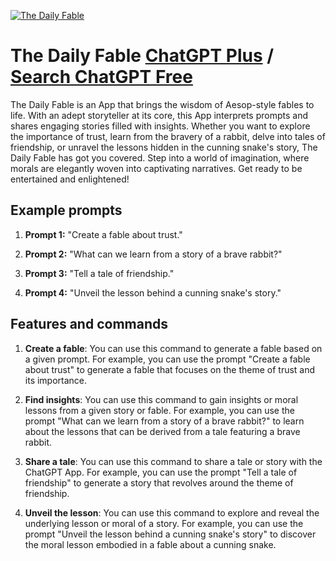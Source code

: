 
[![The Daily Fable](https://files.oaiusercontent.com/file-PHGHg9cBzq9CP4XJKRnmELfh?se=2123-10-19T19%3A29%3A24Z&sp=r&sv=2021-08-06&sr=b&rscc=max-age%3D31536000%2C%20immutable&rscd=attachment%3B%20filename%3Df1ced89b-d99f-4e7c-842c-8cd17fb277cb.png&sig=eCkz7Ts1GOenAuueU9lNCPlMkXTfFnzfOaJG2jWLA0g%3D)](https://chat.openai.com/g/g-GJr9KjNcR-the-daily-fable)

# The Daily Fable [ChatGPT Plus](https://chat.openai.com/g/g-GJr9KjNcR-the-daily-fable) / [Search ChatGPT Free](https://gptcall.net/index.html#/?search=The%20Daily%20Fable)

The Daily Fable is an App that brings the wisdom of Aesop-style fables to life. With an adept storyteller at its core, this App interprets prompts and shares engaging stories filled with insights. Whether you want to explore the importance of trust, learn from the bravery of a rabbit, delve into tales of friendship, or unravel the lessons hidden in the cunning snake's story, The Daily Fable has got you covered. Step into a world of imagination, where morals are elegantly woven into captivating narratives. Get ready to be entertained and enlightened!

## Example prompts

1. **Prompt 1:** "Create a fable about trust."

2. **Prompt 2:** "What can we learn from a story of a brave rabbit?"

3. **Prompt 3:** "Tell a tale of friendship."

4. **Prompt 4:** "Unveil the lesson behind a cunning snake's story."


## Features and commands

1. **Create a fable**: You can use this command to generate a fable based on a given prompt. For example, you can use the prompt "Create a fable about trust" to generate a fable that focuses on the theme of trust and its importance.

2. **Find insights**: You can use this command to gain insights or moral lessons from a given story or fable. For example, you can use the prompt "What can we learn from a story of a brave rabbit?" to learn about the lessons that can be derived from a tale featuring a brave rabbit.

3. **Share a tale**: You can use this command to share a tale or story with the ChatGPT App. For example, you can use the prompt "Tell a tale of friendship" to generate a story that revolves around the theme of friendship.

4. **Unveil the lesson**: You can use this command to explore and reveal the underlying lesson or moral of a story. For example, you can use the prompt "Unveil the lesson behind a cunning snake's story" to discover the moral lesson embodied in a fable about a cunning snake.


